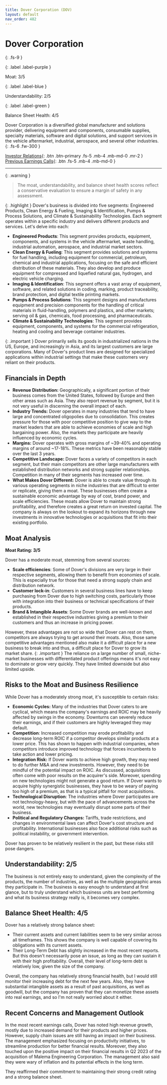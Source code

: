 ```yaml
---
title: Dover Corporation (DOV)
layout: default
nav_order: 482
---
```


# Dover Corporation
{: .fs-9 }

{: .label .label-purple }

Moat: 3/5

{: .label .label-blue }

Understandability: 2/5

{: .label .label-green }

Balance Sheet Health: 4/5

Dover Corporation is a diversified global manufacturer and solutions provider, delivering equipment and components, consumable supplies, specialty materials, software and digital solutions, and support services in the vehicle aftermarket, industrial, aerospace, and several other industries.
{: .fs-6 .fw-300 }

[Investor Relations](https://www.google.com/search?q=DOV+investor+relations){: .btn .btn-primary .fs-5 .mb-4 .mb-md-0 .mr-2 }
[Previous Earnings Calls](https://discountingcashflows.com/company/DOV/transcripts/){: .btn .fs-5 .mb-4 .mb-md-0 }

---

{: .warning }
>The moat, understandability, and balance sheet health scores reflect a conservative evaluation to ensure a margin of safety in any assessment.



{: .highlight }
Dover's business is divided into five segments: Engineered Products, Clean Energy & Fueling, Imaging & Identification, Pumps & Process Solutions, and Climate & Sustainability Technologies. Each segment operates within a specific industry and delivers different products and services. Let's delve into each:

*   **Engineered Products**: This segment provides products, equipment, components, and systems in the vehicle aftermarket, waste handling, industrial automation, aerospace, and industrial market sectors. 
*   **Clean Energy & Fueling**: This segment provides solutions and systems for fuel handling, including equipment for commercial, petroleum, chemical and industrial applications, focusing on the safe and efficient distribution of these materials. They also develop and produce equipment for compressed and liquefied natural gas, hydrogen, and electric vehicle charging.
*   **Imaging & Identification**: This segment offers a vast array of equipment, software, and related solutions in coding, marking, product traceability, brand protection, and digital textile printing markets.
*   **Pumps & Process Solutions**: This segment designs and manufactures equipment and precision components for the handling of critical materials in fluid-handling, polymers and plastics, and other markets; serving oil & gas, chemicals, food processing, and pharmaceuticals.
*   **Climate & Sustainability Technologies**: This segment provides equipment, components, and systems for the commercial refrigeration, heating and cooling and beverage container industries.

{: .important }
Dover primarily sells its goods in industrialized nations in the US, Europe, and increasingly in Asia, and its largest customers are large corporations. Many of Dover's product lines are designed for specialized applications within industrial settings that make these customers very reliant on their products.

## Financials in Depth
*    **Revenue Distribution:** Geographically, a significant portion of their business comes from the United States, followed by Europe and then other areas such as Asia. They also report revenue by segment, but it is not very useful in discerning the overall impact of each. 
*    **Industry Trends:** Dover operates in many industries that tend to have large and concentrated oligopolies due to consolidation. This creates pressure for those with poor competitive position to give way to the market leaders that are able to achieve economies of scale and high bargaining power. Also, the markets they participate are heavily influenced by economic cycles.
*   **Margins:**  Dover operates with gross margins of ~39-40% and operating margins of around ~17-18%. These metrics have been reasonably stable over the last 3 years. 
*   **Competitive Landscape:** Dover faces a variety of competitors in each segment, but their main competitors are other large manufacturers with established distribution networks and strong supplier relationships. Competition in many of their segments has increased over time.
*   **What Makes Dover Different:** Dover is able to create value through its various operating segments in niche industries that are difficult to enter or replicate, giving them a moat. These businesses often create a sustainable economic advantage by way of cost, brand power, and scale efficiencies. These moats allow Dover to maintain strong profitability, and therefore creates a great return on invested capital. The company is always on the lookout to expand its horizons through new investments in innovative technologies or acquisitions that fit into their existing portfolio.
    

## Moat Analysis
**Moat Rating: 3/5**

Dover has a moderate moat, stemming from several sources:
* **Scale efficiencies**: Some of Dover's divisions are very large in their respective segments, allowing them to benefit from economies of scale. This is especially true for those that need a strong supply chain and distribution network.
* **Customer lock-in**: Customers in several business lines have to keep purchasing from Dover due to high switching costs, particularly those with integration into their business or technical specifications of their products.
*   **Brand & Intangible Assets**: Some Dover brands are well-known and established in their respective industries giving a premium to their customers and thus an increase in pricing power.

However, these advantages are not so wide that Dover can rest on them, competitors are always trying to get around their moats.
Also, those same competitive advantages mentioned also make it a difficult place for a new business to break into and thus, a difficult place for Dover to grow its market share.
{: .important }
The reliance on a large number of small, niche-market businesses with differentiated product offerings means it's not easy to dominate or grow very quickly. They have limited downside but also limited upside.

## Risks to the Moat and Business Resilience
While Dover has a moderately strong moat, it's susceptible to certain risks:

*   **Economic Cycles:** Many of the industries that Dover caters to are cyclical, which means the company's earnings and ROIC may be heavily affected by swings in the economy. Downturns can severely reduce their earnings, and if their customers are highly leveraged they may default. 
*   **Competition**:  Increased competition may erode profitability and decrease long-term ROIC if a competitor develops similar products at a lower price. This has shown to happen with industrial companies, when competitors introduce improved technology that forces incumbents to take action and lower pricing.
*   **Integration Risk:** If Dover wants to achieve high growth, they may need to do further M&A and new investments. However, they need to be mindful of the potential impact on ROIC. As discussed, acquisitions often come with poor results on the acquirer's side. Moreover, spending on new technologies might not generate a good return. If Dover wants to acquire highly synergistic businesses, they have to be weary of paying too high of a premium, as that is a typical pitfall for most acquisitions.
*   **Technological Disruption**: The industries where Dover participates are not technology-heavy, but with the pace of advancements across the world, new technologies may eventually disrupt some parts of their business.
*   **Political and Regulatory Changes:** Tariffs, trade restrictions, and changes in environmental laws can affect Dover's cost structure and profitability. International businesses also face additional risks such as political instability, or government intervention.

Dover has proven to be relatively resilient in the past, but these risks still pose dangers.

## Understandability: 2/5
The business is not entirely easy to understand, given the complexity of the products, the number of industries, as well as the multiple geographic areas they participate in. The business is easy enough to understand at first glance, but to truly understand which business units are best performing and what its business strategy really is, it becomes very complex.

## Balance Sheet Health: 4/5
Dover has a relatively strong balance sheet:
*   Their current assets and current liabilities seem to be very similar across all timeframes. This shows the company is well capable of covering its obligations with its current assets.
*   Their Long-Term Debt has slightly increased in the most recent reports. But this doesn't necessarily pose an issue, as long as they can sustain it with their high profitability. Overall, their level of long-term debt is relatively low, given the size of the company.

Overall, the company has relatively strong financial health, but I would still monitor their increasing debt for the next few years. Also, they have substantial intangible assets as a result of past acquisitions, as well as goodwill, but the company has proven that they can monetize these assets into real earnings, and so I'm not really worried about it either.

## Recent Concerns and Management Outlook
In the most recent earnings calls, Dover has noted high revenue growth, mostly due to increased demand for their products and higher prices. However, supply chain issues are still having an impact on their business. The management emphasized focusing on productivity initiatives, to streamline production for better financial results. Moreover, they also touched upon the positive impact on their financial results in Q2 2023 of the acquisition of Malema Engineering Corporation.
The management also said they were wary of inflation and its potential effects in the long term.

They reaffirmed their commitment to maintaining their strong credit rating and a strong balance sheet. 
